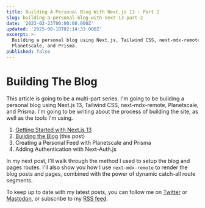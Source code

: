 ```yaml
---
title: Building A Personal Blog With Next.js 13 - Part 2
slug: building-a-personal-blog-with-next-13-part-2
date: '2023-02-23T00:00:00.000Z'
updated: '2025-08-18T02:14:33.000Z'
excerpt: >-
  Building a personal blog using Next.js, Tailwind CSS, next-mdx-remote,
  Planetscale, and Prisma.
published: false
---
```

# Building The Blog

This article is going to be a multi-part series. I'm going to be building a personal blog using Next.js 13, Tailwind CSS, next-mdx-remote, Planetscale, and Prisma. I'm going to be writing about the process of building the site, as well as the tools I'm using.

1. [Getting Started with Next.js 13](/blog/building-a-personal-blog-with-nextjs-13-part-1)
2. [Building the Blog](/blog/building-a-personal-blog-with-nextjs-13-part-1) (this post)
3. Creating a Personal Feed with Planetscale and Prisma
4. Adding Authentication with Next-Auth.js

In my next post, I'll walk through the method I used to setup the blog and pages routes. I'll also show you how I use `next-mdx-remote` to render the blog posts and pages, combined with the power of dynamic catch-all route segments.

To keep up to date with my latest posts, you can follow me on [Twitter](https://twitter.com/josiahwiebe) or [Mastodon](https://mastodon.social/@josiahwiebe), or subscribe to my [RSS feed](https://jwie.be/feed.xml).
